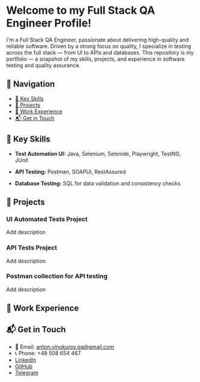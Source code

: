 # Welcome to my Full Stack QA Engineer Profile!

I'm a Full Stack QA Engineer, passionate about delivering high-quality and reliable software.
Driven by a strong focus on quality, I specialize in testing across the full stack — from UI to APIs and databases.
This repository is my portfolio — a snapshot of my skills, projects, and experience in software testing and quality assurance.

## 📑 Navigation
- [🔧 Key Skills](#-key-skills)
- [🚀 Projects](#-projects)
- [💼 Work Experience](#-work-experience)
- [📬 Get in Touch](#-get-in-touch)


## 🔧 Key Skills 

- **Test Automation UI:** Java, Selenium, Selenide, Playwright, TestNG, JUnit

- **API Testing:** Postman, SOAPUI, RestAssured

- **Database Testing:** SQL for data validation and consistency checks

## 🚀 Projects


### UI Automated Tests Project

Add description

### API Tests Project 

Add description

### Postman collection for API testing

Add description

## 💼 Work Experience

## 📬 Get in Touch

- 📧 Email: [anton.vinokurov.qa@gmail.com](mailto:anton.vinokurov.qa@gmail.com)
- 📞 Phone: +48 508 654 467
- [LinkedIn](https://www.linkedin.com/in/anton-vinokurov/)
- [GitHub](https://github.com/AntonVinokurovQA)
- [Telegram](https://t.me/anthonyvinokurov)
